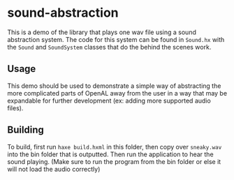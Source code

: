 # sound-abstraction

This is a demo of the library that plays one wav file using a sound abstraction system. The code for this system can be found in `Sound.hx` with the `Sound` and `SoundSystem` classes that do the behind the scenes work.

## Usage

This demo should be used to demonstrate a simple way of abstracting the more complicated parts of OpenAL away from the user in a way that may be expandable for further development (ex: adding more supported audio files).

## Building

To build, first run `haxe build.hxml` in this folder, then copy over `sneaky.wav` into the bin folder that is outputted. Then run the application to hear the sound playing. (Make sure to run the program from the bin folder or else it will not load the audio correctly)
